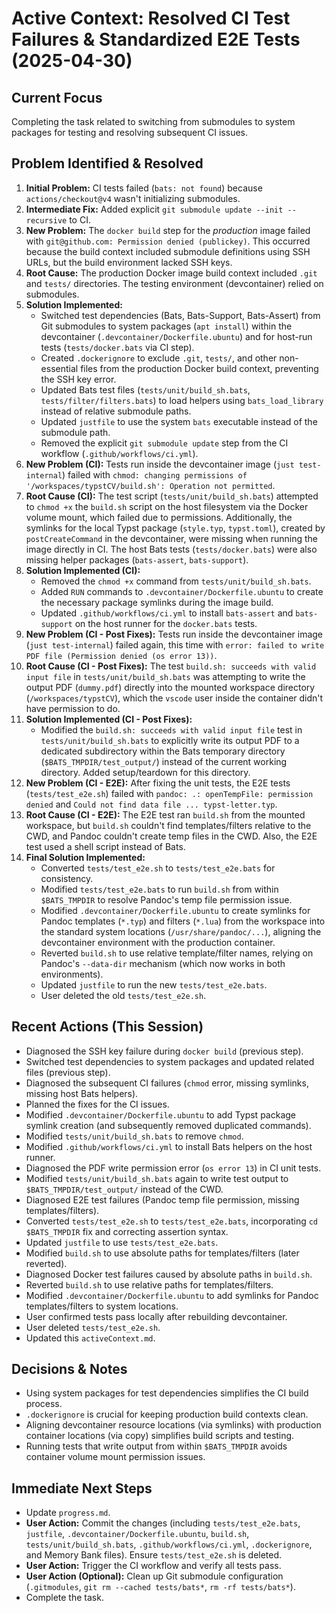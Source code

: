 # Active Context: Resolved CI Test Failures & Standardized E2E Tests (2025-04-30)

## Current Focus

Completing the task related to switching from submodules to system packages for testing and resolving subsequent CI issues.

## Problem Identified & Resolved

1.  **Initial Problem:** CI tests failed (`bats: not found`) because `actions/checkout@v4` wasn't initializing submodules.
2.  **Intermediate Fix:** Added explicit `git submodule update --init --recursive` to CI.
3.  **New Problem:** The `docker build` step for the *production* image failed with `git@github.com: Permission denied (publickey)`. This occurred because the build context included submodule definitions using SSH URLs, but the build environment lacked SSH keys.
4.  **Root Cause:** The production Docker image build context included `.git` and `tests/` directories. The testing environment (devcontainer) relied on submodules.
5.  **Solution Implemented:**
    *   Switched test dependencies (Bats, Bats-Support, Bats-Assert) from Git submodules to system packages (`apt install`) within the devcontainer (`.devcontainer/Dockerfile.ubuntu`) and for host-run tests (`tests/docker.bats` via CI step).
    *   Created `.dockerignore` to exclude `.git`, `tests/`, and other non-essential files from the production Docker build context, preventing the SSH key error.
    *   Updated Bats test files (`tests/unit/build_sh.bats`, `tests/filter/filters.bats`) to load helpers using `bats_load_library` instead of relative submodule paths.
    *   Updated `justfile` to use the system `bats` executable instead of the submodule path.
    *   Removed the explicit `git submodule update` step from the CI workflow (`.github/workflows/ci.yml`).
6.  **New Problem (CI):** Tests run inside the devcontainer image (`just test-internal`) failed with `chmod: changing permissions of '/workspaces/typstCV/build.sh': Operation not permitted`.
7.  **Root Cause (CI):** The test script (`tests/unit/build_sh.bats`) attempted to `chmod +x` the `build.sh` script on the host filesystem via the Docker volume mount, which failed due to permissions. Additionally, the symlinks for the local Typst package (`style.typ`, `typst.toml`), created by `postCreateCommand` in the devcontainer, were missing when running the image directly in CI. The host Bats tests (`tests/docker.bats`) were also missing helper packages (`bats-assert`, `bats-support`).
8.  **Solution Implemented (CI):**
    *   Removed the `chmod +x` command from `tests/unit/build_sh.bats`.
    *   Added `RUN` commands to `.devcontainer/Dockerfile.ubuntu` to create the necessary package symlinks during the image build.
    *   Updated `.github/workflows/ci.yml` to install `bats-assert` and `bats-support` on the host runner for the `docker.bats` tests.
9.  **New Problem (CI - Post Fixes):** Tests run inside the devcontainer image (`just test-internal`) failed again, this time with `error: failed to write PDF file (Permission denied (os error 13))`.
10. **Root Cause (CI - Post Fixes):** The test `build.sh: succeeds with valid input file` in `tests/unit/build_sh.bats` was attempting to write the output PDF (`dummy.pdf`) directly into the mounted workspace directory (`/workspaces/typstCV`), which the `vscode` user inside the container didn't have permission to do.
11. **Solution Implemented (CI - Post Fixes):**
    *   Modified the `build.sh: succeeds with valid input file` test in `tests/unit/build_sh.bats` to explicitly write its output PDF to a dedicated subdirectory within the Bats temporary directory (`$BATS_TMPDIR/test_output/`) instead of the current working directory. Added setup/teardown for this directory.
12. **New Problem (CI - E2E):** After fixing the unit tests, the E2E tests (`tests/test_e2e.sh`) failed with `pandoc: .: openTempFile: permission denied` and `Could not find data file ... typst-letter.typ`.
13. **Root Cause (CI - E2E):** The E2E test ran `build.sh` from the mounted workspace, but `build.sh` couldn't find templates/filters relative to the CWD, and Pandoc couldn't create temp files in the CWD. Also, the E2E test used a shell script instead of Bats.
14. **Final Solution Implemented:**
    *   Converted `tests/test_e2e.sh` to `tests/test_e2e.bats` for consistency.
    *   Modified `tests/test_e2e.bats` to run `build.sh` from within `$BATS_TMPDIR` to resolve Pandoc's temp file permission issue.
    *   Modified `.devcontainer/Dockerfile.ubuntu` to create symlinks for Pandoc templates (`*.typ`) and filters (`*.lua`) from the workspace into the standard system locations (`/usr/share/pandoc/...`), aligning the devcontainer environment with the production container.
    *   Reverted `build.sh` to use relative template/filter names, relying on Pandoc's `--data-dir` mechanism (which now works in both environments).
    *   Updated `justfile` to run the new `tests/test_e2e.bats`.
    *   User deleted the old `tests/test_e2e.sh`.

## Recent Actions (This Session)

-   Diagnosed the SSH key failure during `docker build` (previous step).
-   Switched test dependencies to system packages and updated related files (previous step).
-   Diagnosed the subsequent CI failures (`chmod` error, missing symlinks, missing host Bats helpers).
-   Planned the fixes for the CI issues.
-   Modified `.devcontainer/Dockerfile.ubuntu` to add Typst package symlink creation (and subsequently removed duplicated commands).
-   Modified `tests/unit/build_sh.bats` to remove `chmod`.
-   Modified `.github/workflows/ci.yml` to install Bats helpers on the host runner.
-   Diagnosed the PDF write permission error (`os error 13`) in CI unit tests.
-   Modified `tests/unit/build_sh.bats` again to write test output to `$BATS_TMPDIR/test_output/` instead of the CWD.
-   Diagnosed E2E test failures (Pandoc temp file permission, missing templates/filters).
-   Converted `tests/test_e2e.sh` to `tests/test_e2e.bats`, incorporating `cd $BATS_TMPDIR` fix and correcting assertion syntax.
-   Updated `justfile` to use `tests/test_e2e.bats`.
-   Modified `build.sh` to use absolute paths for templates/filters (later reverted).
-   Diagnosed Docker test failures caused by absolute paths in `build.sh`.
-   Reverted `build.sh` to use relative paths for templates/filters.
-   Modified `.devcontainer/Dockerfile.ubuntu` to add symlinks for Pandoc templates/filters to system locations.
-   User confirmed tests pass locally after rebuilding devcontainer.
-   User deleted `tests/test_e2e.sh`.
-   Updated this `activeContext.md`.

## Decisions & Notes

-   Using system packages for test dependencies simplifies the CI build process.
-   `.dockerignore` is crucial for keeping production build contexts clean.
-   Aligning devcontainer resource locations (via symlinks) with production container locations (via copy) simplifies build scripts and testing.
-   Running tests that write output from within `$BATS_TMPDIR` avoids container volume mount permission issues.

## Immediate Next Steps

-   Update `progress.md`.
-   **User Action:** Commit the changes (including `tests/test_e2e.bats`, `justfile`, `.devcontainer/Dockerfile.ubuntu`, `build.sh`, `tests/unit/build_sh.bats`, `.github/workflows/ci.yml`, `.dockerignore`, and Memory Bank files). Ensure `tests/test_e2e.sh` is deleted.
-   **User Action:** Trigger the CI workflow and verify all tests pass.
-   **User Action (Optional):** Clean up Git submodule configuration (`.gitmodules`, `git rm --cached tests/bats*`, `rm -rf tests/bats*`).
-   Complete the task.
